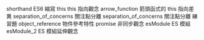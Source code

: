 shorthand 				ES6 縮寫
this 					this 指向觀念
arrow_function			箭頭函式的 this 指向差異
separation_of_concerns	關注點分離
separation_of_concerns	關注點分離 練習題
object_reference        物件參考特性
promise                 非同步觀念
esModule                ES 模組
esModule_2              ES 模組延伸觀念